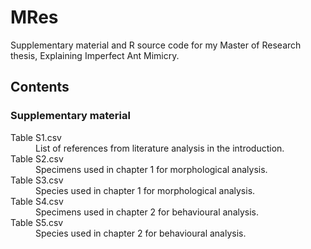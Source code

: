 # MRes
Supplementary material and R source code for my Master of Research thesis, Explaining Imperfect Ant Mimicry.

## Contents
### Supplementary material

<dl>
  <dt>Table S1.csv</dt>
  <dd>List of references from literature analysis in the introduction. </dd>

  <dt>Table S2.csv</dt>
  <dd>Specimens used in chapter 1 for morphological analysis.</dd>

  <dt>Table S3.csv</dt>
  <dd>Species used in chapter 1 for morphological analysis.</dd>

  <dt>Table S4.csv</dt>
  <dd>Specimens used in chapter 2 for behavioural analysis.</dd>

  <dt>Table S5.csv</dt>
  <dd>Species used in chapter 2 for behavioural analysis.</dd>
</dl>